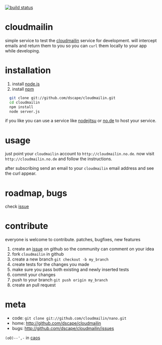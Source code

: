 [![build status](https://secure.travis-ci.org/dscape/cloudmailin.png)](http://travis-ci.org/dscape/cloudmailin)
# cloudmailin

simple service to test the [cloudmailin] service for development. will intercept emails and return them to you so you can `curl` them locally to your app while developing.

# installation

1. install [node.js]
2. install [npm]

```sh
  git clone git://github.com/dscape/cloudmailin.git
  cd cloudmailin
  npm install
  node server.js
```

if you like you can use a service like [nodejitsu] or [no.de] to host your service.

# usage

just point your `cloudmailin` account to `http://cloudmailin.no.de`. now visit `http://cloudmailin.no.de` and follow the instructions.

after subscribing send an email to your `cloudmailin` email address and see the curl appear.

# roadmap, bugs

check [issue]

# contribute

everyone is welcome to contribute. patches, bugfixes, new features

1. create an [issue] on github so the community can comment on your idea
2. fork `cloudmailin` in github
3. create a new branch `git checkout -b my_branch`
4. create tests for the changes you made
5. make sure you pass both existing and newly inserted tests
6. commit your changes
7. push to your branch `git push origin my_branch`
8. create an pull request

# meta

* code: `git clone git://github.com/cloudmailin/nano.git`
* home: <http://github.com/dscape/cloudmailin>
* bugs: <http://github.com/dscape/cloudmailin/issues>

`(oO)--',-` in [caos]

[cloudmailin]: https://cloudmailin.com
[issue]: http://github.com/dscape/cloudmailin/issues
[caos]: http://caos.di.uminho.pt/
[nodejitsu]: http://nodejitsu.com
[no.de]: http://no.de
[npm]: http://npmjs.org
[node.js]: http://nodejs.org/
